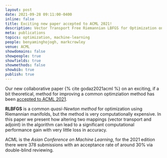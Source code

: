 ```yaml
---
layout: post
date: 2021-09-28 09:11:00-0400
inline: false
title: Exciting new paper accepted to ACML 2021! 
description: Vector Transport Free Riemannian LBFGS for Optimization on Symmetric Positive Definite Matrix Manifolds 
meta: publications
topics: optimization, machine-learning
people: benyaminghojogh, markcrowley
venue: ACML
showdomains: false
showpeople: true
showfields: true
showmethods: false
showbib: true
publish: true
---
```


Our new collaborative paper {% cite godaz2021acml %} on an exciting, if a bit theoretical, method for improving a common optimziation method has been [accepted to ACML 2021](http://www.acml-conf.org/2021/conference/accepted-papers/81/).

**RLBFGS** is a common *quasi-Newton method* for optimization using Riemannian manifolds, but the method is very computationally expensive. In this paper we present how altering two mappings (vector transport and adjoint) in the algorithm can lead to a significant computational performance gain with very little loss in accuracy.

ACML is the *Asian Conference on Machine Learning*, for the 2021 edition there were 378 submissions with an acceptance rate of around 30% via double-blind reviewing.

